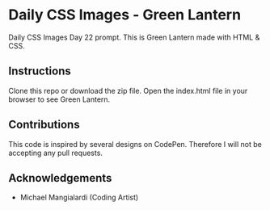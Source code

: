 # Daily CSS Images - Green Lantern
Daily CSS Images Day 22 prompt. This is Green Lantern made with HTML & CSS.

## Instructions
Clone this repo or download the zip file. Open the index.html file in your browser to see Green Lantern.

## Contributions
This code is inspired by several designs on CodePen. Therefore I will not be accepting any pull requests.

## Acknowledgements
* Michael Mangialardi (Coding Artist)
